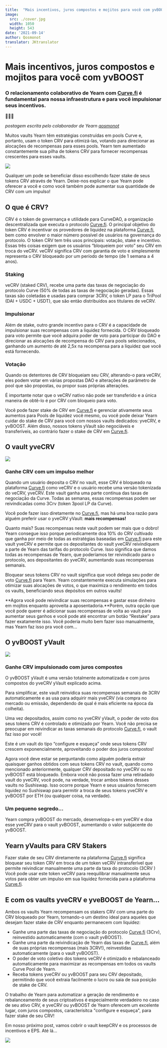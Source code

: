 ```yaml
---
title:  "Mais incentivos, juros compostos e mojitos para você com yvBOOST"
image:
  src: ./cover.jpg
  width: 1050
  height: 543
date: '2021-09-14'
author: Qosmonot
translator: JKtranslator
---
```


# Mais incentivos, juros compostos e mojitos para você com yvBOOST

### O relacionamento colaborativo de Yearn com [Curve.fi](http://curve.fi/) é fundamental para nossa infraestrutura e para você impulsionar seus incentivos.

🔵🤝🌈

_postagem escrita pelo colaborador de Yearn_ [_qosmonot_](http://twitter.com/qosmonot)

Muitos vaults Yearn têm estratégias construídas em pools Curve e, portanto, usam o token CRV para otimizá-las, votando para direcionar as alocações de recompensas para esses pools. Yearn tem aumentado constantemente sua pilha de tokens CRV para fornecer recompensas crescentes para esses vaults.

![](image1.jpg?w=1050&h=651)

Qualquer um pode se beneficiar disso escolhendo fazer stake de seus tokens CRV através de Yearn. Deixe-nos explicar o que Yearn pode oferecer a você e como você também pode aumentar sua quantidade de CRV com um impulso!

## O que é CRV?

CRV é o token de governança e utilidade para CurveDAO, a organização descentralizada que executa o protocolo [Curve.fi](http://curve.fi/). O principal objetivo do token CRV é incentivar os provedores de liquidez na plataforma [Curve.fi](http://curve.fi/), bem como envolver o maior número possível de usuários na governança do protocolo. O token CRV tem três usos principais: votação, stake e incentivo. Essas três coisas exigem que os usuários “bloqueiem por voto” seu CRV em troca do veCRV. veCRV significa CRV com garantia de voto e simplesmente representa o CRV bloqueado por um período de tempo (de 1 semana a 4 anos).

### Staking

veCRV (staked CRV), recebe uma parte das taxas de negociação do protocolo Curve (50% de todas as taxas de negociação geradas). Essas taxas são coletadas e usadas para comprar 3CRV, o token LP para o TriPool (DAI + USDC + USDT), que são então distribuídos aos titulares de veCRV.

### Impulsionar

Além de stake, outro grande incentivo para o CRV é a capacidade de impulsionar suas recompensas com a liquidez fornecida. O CRV bloqueado para voto permite que você adquira poder de voto para participar do DAO e direcionar as alocações de recompensa do CRV para pools selecionados, ganhando um aumento de até 2,5x na recompensa para a liquidez que você está fornecendo.

### Votação

Quando os detentores de CRV bloqueiam seu CRV, alterando-o para veCRV, eles podem votar em várias propostas DAO e alterações de parâmetro de pool que são propostas, ou propor suas próprias alterações.

É importante notar que o veCRV nativo não pode ser transferido e a única maneira de obtê-lo é por CRV com bloqueio para voto.

Você pode fazer stake de CRV em [Curve.fi](http://curve.fi/) e gerenciar ativamente seus aumentos para Pools de liquidez você mesmo, ou você pode deixar Yearn cuidar do stake de CRV para você com nossos vaults dedicados: yveCRV, e yvBOOST. Além disso, nossos tokens yVault são negociáveis e transferíveis, ao contrário fazer o stake de CRV em [Curve.fi](http://curve.fi/).

## O vault yveCRV

![](image2.png?w=128&h=128)

### Ganhe CRV com um impulso melhor

Quando um usuário deposita o CRV no vault, esse CRV é bloqueado na plataforma [Curve.fi](http://curve.fi/) como veCRV e o usuário recebe uma versão tokenizada do veCRV, yveCRV. Este vault ganha uma parte contínua das taxas de negociação da Curve. Todas as semanas, essas recompensas podem ser reivindicadas como 3Crv (token 3pool LP da Curve).

Você pode fazer isso diretamente no [Curve.fi](http://curve.fi/), mas há uma boa razão para alguém preferir usar o yveCRV yVault: **mais recompensas!**

Quanto mais? Suas recompensas neste vault podem ser mais que o dobro! Yearn consegue isso porque periodicamente doa 10% do CRV cultivado que ganha por meio de todas as estratégias baseadas em [Curve.fi](http://curve.fi/) para este vault yveCRV e permite que os depositantes do vault yveCRV reivindiquem a parte de Yearn das tarifas do protocolo Curve. Isso significa que damos todas as recompensas de Yearn, que poderíamos ter reivindicado para o protocolo, aos depositantes do yveCRV, aumentando suas recompensas semanais.

Bloquear seus tokens CRV no vault significa que você delega seu poder de voto [Curve.fi](http://curve.fi/) para Yearn. Yearn constantemente executa simulações para otimizar suas alocações de votos, o que maximiza o rendimento em todos os vaults, beneficiando seus depósitos em outros vaults!

**Agora você pode reivindicar suas recompensas e gastar esse dinheiro em mojitos enquanto aproveita a aposentadoria.**Porém, outra opção que você pode querer é adicionar suas recompensas de volta ao vault para aumentar seus ganhos e você pode até encontrar um botão “Restake” para fazer exatamente isso. Você poderia muito bem fazer isso manualmente, mas Yearn faz isso pra você com...

## O yvBOOST yVault

![](image3.png?w=128&h=128)

### Ganhe CRV impulsionado com juros compostos

O yvBOOST yVault é uma versão totalmente automatizada e com juros compostos do yveCRV yVault explicado acima.

Para simplificar, este vault reinvidica suas recompensas semanais de 3CRV automaticamente e as usa para adquirir mais yveCRV (via compra no mercado ou emissão, dependendo de qual é mais eficiente na época da colheita).

Uma vez depositados, assim como no yveCRV yVault, o poder de voto dos seus tokens CRV é controlado e otimizado por Yearn. Você não precisa se preocupar em reivindicar as taxas semanais do protocolo [Curve.fi](http://curve.fi/), o vault faz isso por você!

Este é um vault do tipo “configure e esqueça” onde seus tokens CRV crescem exponencialmente, aproveitando o poder dos juros compostos!

Agora você deve estar se perguntando como alguém poderia extrair quaisquer ganhos obtidos com seus tokens CRV no vault, quando como mencionado anteriormente, qualquer CRV depositado no yveCRV ou no yvBOOST está bloqueado. Embora você não possa fazer uma retiradado vault do yveCRV, você pode, na verdade, trocar ambos tokens desses vaults no Sushiswap. Isso ocorre porque Yearn e seus usuários fornecem liquidez no Sushiswap para permitir a troca de seus tokens yveCRV e yvBOOST por ETH (ou qualquer coisa, na verdade).

### Um pequeno segredo...

Yearn compra yvBOOST do mercado, desenvelopa-o em yveCRV e doa esse yveCRV para o vault yvBOOST, aumentando o valor subjacente do yvBOOST.

## Yearn yVaults para CRV Stakers

Fazer stake de seu CRV diretamente na plataforma [Curve.fi](http://curve.fi/) significa bloquear seu token CRV em troca de um token veCRV intransferível que permite reivindicar manualmente uma parte da taxa do protocolo (3CRV ) Você pode usar este token veCRV para reequilibrar manualmente seus votos para obter um impulso em sua liquidez fornecida para a plataforma [Curve.fi](http://curve.fi/).

## E com os vaults yveCRV e yveBOOST de Yearn...

Ambos os vaults Yearn recompensam os stakers CRV com uma parte do CRV bloqueado por Yearn, tornando-o um destino ideal para aqueles que desejam fazer stake de CRV enquanto permanecem com liquidez:

- Ganhe uma parte das taxas de negociação do protocolo [Curve.fi](http://curve.fi/) (3Crv), reinvestido automaticamente (com o vault yvBOOST).
- Ganhe uma parte da reivindicação de Yearn das taxas de [Curve.fi](http://curve.fi/), além de suas próprias recompensas (mais 3CRV!), reinvestidas automaticamente (para o vault yvBOOST).
- O poder de voto coletivo dos tokens veCRV é otimizado e rebalanceado automaticamente para maximizar as recompensas em todos os vaults Curve Pool de Yearn.
- Receba tokens yveCRV ou yvBOOST para seu CRV depositado, permitindo que você extraia facilmente o lucro ou saia de sua posição de stake de CRV.

O trabalho de Yearn para automatizar a geração de rendimento e rebalanceamento de seus criptoativos é especialmente verdadeiro no caso de seu ativo CRV, e yveCRV ou yvBOOST de Yearn oferecem um excelente lugar, com juros compostos, caracterísitca "configure e esqueça", para fazer stake de seu CRV!

Em nosso próximo post, vamos cobrir o vault keepCRV e os processos de incentivos e EPS. Até lá...

![](image4.jpg?w=1050&h=543)
